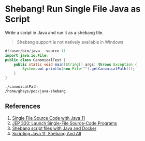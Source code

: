 # Shebang! Run Single File Java as Script

Write a script in Java and run it as a shebang file.

> Shebang support is not natively available in Windows

```java
#!/user/bin/java --source 11
import java.io.File;
public class CanonicalTest {
    public static void main(String[] args) throws Exception {
        System.out.println(new File("").getCanonicalPath());
    }
}
```

```bash
./canonicalPath
/home/ghays/poc/java-shebang
```

## References

1. [Single File Source Code with Java 11](https://medium.com/oracledevs/single-file-source-code-with-java-11-74d1a4c3d31)
1. [JEP 330: Launch Single-File Source-Code Programs](https://openjdk.java.net/jeps/330)
1. [Shebang script files with Java and Docker](https://thepracticaldeveloper.com/shebang-script-java/)
2. [Scripting Java 11, Shebang And All](https://nipafx.dev/scripting-java-shebang/)
